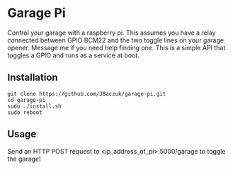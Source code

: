 # Garage Pi

Control your garage with a raspberry pi.  This assumes you have a relay connected between GPIO BCM22 and the two toggle lines on your garage opener.  Message me if you need help finding one.  This is a simple API that toggles a GPIO and runs as a service at boot.

## Installation
```
git clone https://github.com/JBaczuk/garage-pi.git
cd garage-pi
sudo ./install.sh
sudo reboot
```

## Usage
Send an HTTP POST request to <ip_address_of_pi>:5000/garage to toggle the garage!
